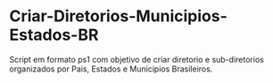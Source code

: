 # Criar-Diretorios-Municipios-Estados-BR
Script em formato ps1 com objetivo de criar diretorio e sub-diretorios organizados por Pais, Estados e Municipios Brasileiros.
